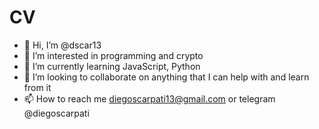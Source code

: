 # CV


- 👋 Hi, I’m @dscar13
- 👀 I’m interested in programming and crypto
- 🌱 I’m currently learning JavaScript, Python
- 💞️ I’m looking to collaborate on anything that I can help with and learn from it
- 📫 How to reach me diegoscarpati13@gmail.com or telegram @diegoscarpati

<!---
dscar13/dscar13 is a ✨ special ✨ repository because its `README.md` (this file) appears on your GitHub profile.
You can click the Preview link to take a look at your changes.
--->
